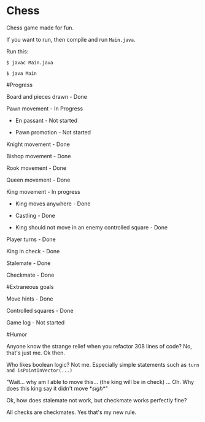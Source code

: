 # Chess
Chess game made for fun.

If you want to run, then compile and run `Main.java`.

Run this: 

`$ javac Main.java`

`$ java Main`

#Progress

Board and pieces drawn - Done

Pawn movement - In Progress

- En passant - Not started

- Pawn promotion - Not started
    
Knight movement - Done

Bishop movement - Done

Rook movement - Done

Queen movement - Done

King movement - In progress

- King moves anywhere - Done

- Castling - Done

- King should not move in an enemy controlled square - Done 

Player turns - Done

King in check - Done

Stalemate - Done

Checkmate - Done

#Extraneous goals

Move hints - Done

Controlled squares - Done

Game log - Not started

#Humor

Anyone know the strange relief when you refactor 308 lines of code? No, that's just me. Ok then.

Who likes boolean logic? Not me. Especially simple statements such as `turn and isPointInVector(...)`

"Wait... why am I able to move this... (the king will be in check) ... Oh. Why does this king say it didn't move \**sigh*\*"

Ok, how does stalemate not work, but checkmate works perfectly fine?

All checks are checkmates. Yes that's my new rule.
